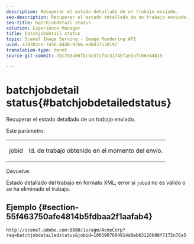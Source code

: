 ```yaml
---
description: Recuperar el estado detallado de un trabajo enviado.
seo-description: Recuperar el estado detallado de un trabajo enviado.
seo-title: batchjobdetail status
solution: Experience Manager
title: batchjobdetail status
topic: Scene7 Image Serving - Image Rendering API
uuid: a79302ce-745b-44d8-9cb6-ed8d37530197
translation-type: tm+mt
source-git-commit: 7bc7b3a86fbcdc57cfdc31745fae3afc06e44b15

---
```



# batchjobdetail status{#batchjobdetailedstatus}

Recuperar el estado detallado de un trabajo enviado.

Este parámetro:

<table id="simpletable_9C379451927C4058834640377C0BD7A0"> 
 <tr class="strow"> 
  <td class="stentry"> <p> <span class="codeph"> jobid </span> </p> </td> 
  <td class="stentry"> <p>Id. de trabajo obtenido en el momento del envío. </p> </td> 
 </tr> 
</table>

Devuelve:

Estado detallado del trabajo en formato XML; error si `jobid` no es válido o se ha eliminado el trabajo.

## Ejemplo {#section-55f463750afe4814b5fdbaa2f1aafab4}

`http://scene7.adobe.com:8080/is/agm/AcmeCorp?req=batchjobdetailedstatus&jobid=1005907604914d8eb63126b98f7172n76a5`
